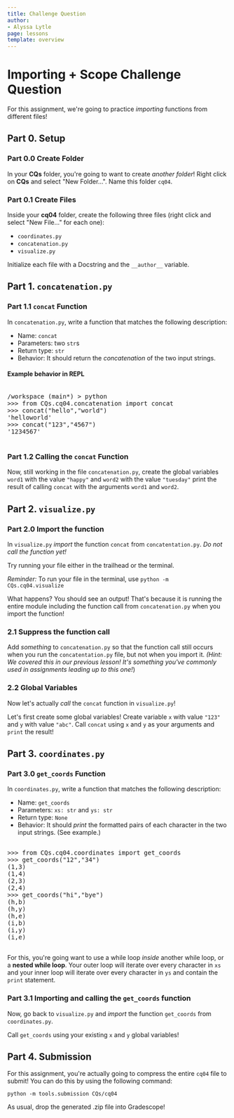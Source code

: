 ```yaml
---
title: Challenge Question 
author:
- Alyssa Lytle
page: lessons
template: overview
---
```


# Importing + Scope Challenge Question

For this assignment, we're going to practice *importing* functions from different files!

## Part 0. Setup

### Part 0.0 Create Folder

In your **CQs** folder, you're going to want to create *another folder*! Right click on **CQs** and select "New Folder...". Name this folder `cq04`.

### Part 0.1 Create Files

Inside your **cq04** folder, create the following three files (right click and select "New File..." for each one):

- `coordinates.py`
- `concatenation.py`
- `visualize.py`

Initialize each file with a Docstring and the `__author__` variable.

## Part 1. `concatenation.py`

### Part 1.1 `concat` Function

In `concatenation.py`, write a function that matches the following description:

- Name: `concat`
- Parameters: two `str`s
- Return type: `str`
- Behavior: It should return the *concatenation* of the two input strings.

#### Example behavior in REPL

<pre>
<div class="terminal">
/workspace (main*) > python
>>> from CQs.cq04.concatenation import concat
>>> concat("hello","world")
'helloworld'
>>> concat("123","4567")
'1234567'
</div>
</pre>

### Part 1.2 Calling the `concat` Function

Now, still working in the file `concatenation.py`, create the global variables `word1` with the value `"happy"` and `word2` with the value `"tuesday"` print the result of calling `concat` with the arguments `word1` and `word2`.


## Part 2. `visualize.py`

### Part 2.0 Import the function

In `visualize.py` *import* the function `concat` from `concatentation.py`. *Do not call the function yet!* 

Try running your file either in the trailhead or the terminal.

*Reminder:* To run your file in the terminal, use `python -m CQs.cq04.visualize`

What happens? You should see an output! That's because it is running the entire module including the function call from `concatenation.py` when you import the function!

### 2.1 Suppress the function call

Add *something* to `concatenation.py` so that the function call still occurs when you run the `concatentation.py` file, but not when you import it.  *(Hint: We covered this in our previous lesson! It's something you've commonly used in assignments leading up to this one!*)

### 2.2 Global Variables 

Now let's actually *call* the `concat` function in `visualize.py`!

Let's first create some global variables! Create variable `x` with value `"123"` and `y` with value `"abc"`. Call `concat` using `x` and `y` as your arguments and `print` the result!


## Part 3. `coordinates.py` 

### Part 3.0 `get_coords` Function

In `coordinates.py`,  write a function that matches the following description: 

- Name: `get_coords`
- Parameters: `xs: str` and `ys: str`
- Return type: `None`
- Behavior: It should *print* the formatted pairs of each character in the two input strings. (See example.)

<pre>
<div class="terminal">
>>> from CQs.cq04.coordinates import get_coords
>>> get_coords("12","34")
(1,3)
(1,4)
(2,3)
(2,4)
>>> get_coords("hi","bye")
(h,b)
(h,y)
(h,e)
(i,b)
(i,y)
(i,e)
</div>
</pre>

For this, you're going want to use a while loop *inside* another while loop, or a **nested while loop**. Your outer loop will iterate over every character in `xs` and your inner loop will iterate over every character in `ys` and contain the `print` statement.

### Part 3.1 Importing and calling the `get_coords` function

Now, go back to `visualize.py` and *import* the function `get_coords` from `coordinates.py`. 

Call `get_coords` using your existing `x` and `y` global variables!


##  Part 4. Submission

For this assignment, you're actually going to compress the entire `cq04` file to submit! You can do this by using the following command: 

```python -m tools.submission CQs/cq04```

As usual, drop the generated .zip file into Gradescope!